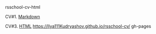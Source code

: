  rsschool-cv-html

CV#1. [Markdown](https://Ilya111Kudryashov.github.io/rsschool-cv/cv)

CV#3. [HTML](https://Ilya111Kudryashov.github.io/rsschool-cv/)
https://Ilya111Kudryashov.github.io/rsschool-cv/
 gh-pages
